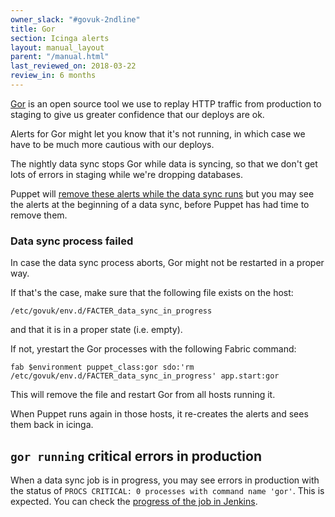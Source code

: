 ```yaml
---
owner_slack: "#govuk-2ndline"
title: Gor
section: Icinga alerts
layout: manual_layout
parent: "/manual.html"
last_reviewed_on: 2018-03-22
review_in: 6 months
---
```


[Gor][gor-gh] is an open source tool we use to replay HTTP traffic from
production to staging to give us greater confidence that our deploys are ok.

Alerts for Gor might let you know that it's not running, in which case we have
to be much more cautious with our deploys.

The nightly data sync stops Gor while data is syncing, so that we don't get
lots of errors in staging while we're dropping databases.

Puppet will [remove these alerts while the data sync runs][govuk-gor-data-sync]
but you may see the alerts at the beginning of a data sync, before Puppet has
had time to remove them.

### Data sync process failed

In case the data sync process aborts, Gor might not be restarted in a proper
way.

If that's the case, make sure that the following file exists on the host:

```
/etc/govuk/env.d/FACTER_data_sync_in_progress
```

and that it is in a proper state (i.e. empty).

If not, yrestart the Gor processes with the following Fabric command:

```
fab $environment puppet_class:gor sdo:'rm /etc/govuk/env.d/FACTER_data_sync_in_progress' app.start:gor
```

This will remove the file and restart Gor from all hosts running it.

When Puppet runs again in those hosts, it re-creates the alerts and sees
them back in icinga.

[gor-gh]: https://github.com/buger/gor/
[govuk-gor-data-sync]: https://github.com/alphagov/govuk-puppet/blob/06dd008d09/modules/govuk_gor/manifests/init.pp#L50

## `gor running` critical errors in production

When a data sync job is in progress, you may see errors in production with the status of
`PROCS CRITICAL: 0 processes with command name 'gor'`. This is expected. You can check
the [progress of the job in Jenkins](https://deploy.publishing.service.gov.uk/job/Copy_Data_to_Staging).
